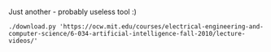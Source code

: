Just another - probably useless tool :)

```
./download.py 'https://ocw.mit.edu/courses/electrical-engineering-and-computer-science/6-034-artificial-intelligence-fall-2010/lecture-videos/'
```